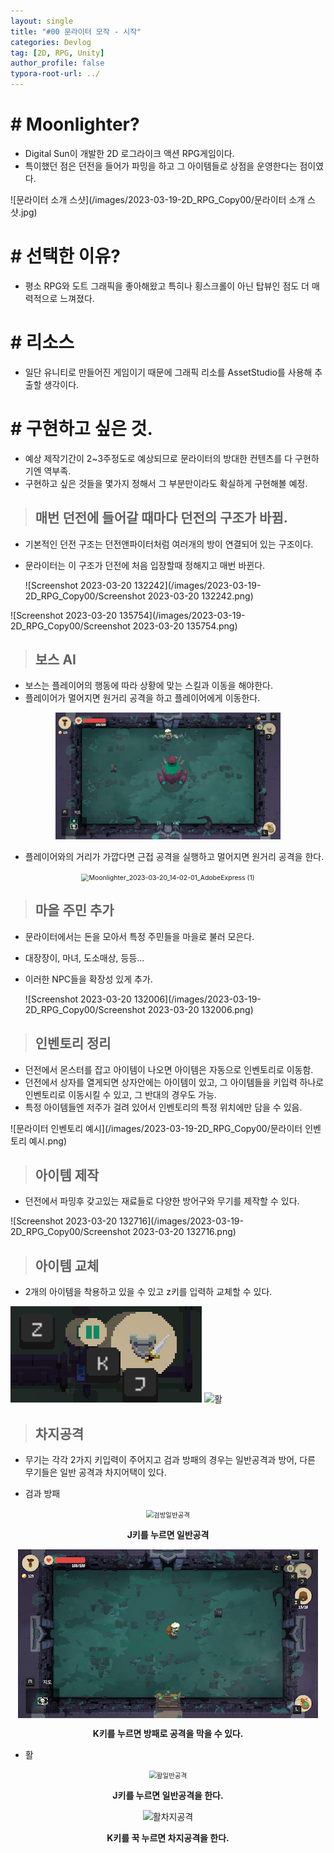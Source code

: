 ```yaml
---
layout: single
title: "#00 문라이터 모작 - 시작"
categories: Devlog
tag: [2D, RPG, Unity]
author_profile: false
typora-root-url: ../
---
```




# # Moonlighter?

- Digital Sun이 개발한 2D 로그라이크 액션 RPG게임이다.
- 특이했던 점은 던전을 들어가 파밍을 하고 그 아이템들로 상점을 운영한다는 점이였다.

![문라이터 소개 스샷](/images/2023-03-19-2D_RPG_Copy00/문라이터 소개 스샷.jpg)



# # 선택한 이유?

- 평소 RPG와 도트 그래픽을 좋아해왔고 특히나 횡스크롤이 아닌 탑뷰인 점도 더 매력적으로 느껴졌다.



# # 리소스

- 일단 유니티로 만들어진 게임이기 때문에 그래픽 리소를 AssetStudio를 사용해 추출할 생각이다.



# # 구현하고 싶은 것.

- 예상 제작기간이 2~3주정도로 예상되므로 문라이터의 방대한 컨텐츠를 다 구현하기엔 역부족.
- 구현하고 싶은 것들을 몇가지 정해서 그 부분만이라도 확실하게 구현해볼 예정.



> ## 매번 던전에 들어갈 때마다 던전의 구조가 바뀜.

- 기본적인 던전 구조는 던전앤파이터처럼 여러개의 방이 연결되어 있는 구조이다.

- 문라이터는 이 구조가 던전에 처음 입장할때 정해지고 매번 바뀐다.

  ![Screenshot 2023-03-20 132242](/images/2023-03-19-2D_RPG_Copy00/Screenshot 2023-03-20 132242.png)



![Screenshot 2023-03-20 135754](/images/2023-03-19-2D_RPG_Copy00/Screenshot 2023-03-20 135754.png)

> ## 보스 AI

- 보스는 플레이어의 행동에 따라 상황에 맞는 스킬과 이동을 해야한다.
- 플레이어가 멀어지면 원거리 공격을 하고 플레이어에게 이동한다.

<p align="center"><img src="/images/2023-03-19-2D_RPG_Copy00/Moonlighter_2023-03-20_14-02-01_AdobeExpress.gif" alt="Moonlighter_2023-03-20_14-02-01_AdobeExpress" style="zoom:75%;" /></p>

- 플레이어와의 거리가 가깝다면 근접 공격을 실행하고 멀어지면 원거리 공격을 한다.

<p align="center"><img src="/images/2023-03-19-2D_RPG_Copy00/Moonlighter_2023-03-20_14-02-01_AdobeExpress (1).gif" alt="Moonlighter_2023-03-20_14-02-01_AdobeExpress (1)" style="zoom:75%;" /></p>







> ##  마을 주민 추가

- 문라이터에서는 돈을 모아서 특정 주민들을 마을로 불러 모은다.

- 대장장이, 마녀, 도소매상, 등등...

- 이러한 NPC들을 확장성 있게 추가.

  ![Screenshot 2023-03-20 132006](/images/2023-03-19-2D_RPG_Copy00/Screenshot 2023-03-20 132006.png)

> ##  인벤토리 정리

- 던전에서 몬스터를 잡고 아이템이 나오면 아이템은 자동으로 인벤토리로 이동함.
- 던전에서 상자를 열게되면 상자안에는 아이템이 있고, 그 아이템들을 키입력 하나로 인벤토리로 이동시킬 수 있고,
  그 반대의 경우도 가능.
- 특정 아이템들엔 저주가 걸려 있어서 인벤토리의 특정 위치에만 담을 수 있음.

![문라이터 인벤토리 예시](/images/2023-03-19-2D_RPG_Copy00/문라이터 인벤토리 예시.png)



> ## 아이템 제작

- 던전에서 파밍후 갖고있는 재료들로 다양한 방어구와 무기를 제작할 수 있다.

![Screenshot 2023-03-20 132716](/images/2023-03-19-2D_RPG_Copy00/Screenshot 2023-03-20 132716.png)



> ## 아이템 교체

- 2개의 아이템을 착용하고 있을 수 있고 z키를 입력하 교체할 수 있다.

![검과방패](/images/2023-03-19-2D_RPG_Copy00/검과방패.png) ![활](/images/2023-03-19-2D_RPG_Copy00/활.png)



> ## 차지공격

- 무기는 각각 2가지 키입력이 주어지고 검과 방패의 경우는 일반공격과 방어, 다른 무기들은 일반 공격과 차지어택이 있다.

  

- 검과 방패

<p align="center"><img align="center" src="/images/2023-03-19-2D_RPG_Copy00/검방일반공격-1679291111738-33.gif" alt="검방일반공격" style="zoom:75%;" /></p>

<center><b>J키를 누르면 일반공격</b></center>



<p align="center"><img align="center" src="/images/2023-03-19-2D_RPG_Copy00/방어모션-1679291185396-35.gif" alt="방어모션" /></p>



<center><b>K키를 누르면 방패로 공격을 막을 수 있다.</b></center>



- 활

<p align="center"><img align="center" src="/images/2023-03-19-2D_RPG_Copy00/활일반공격-1679291237470-37.gif" alt="활일반공격" style="zoom:75%;" /></p>

<center><b>J키를 누르면 일반공격을 한다.</b></center>



<p align="center"><img align="center" src="/images/2023-03-19-2D_RPG_Copy00/활차지공격-1679291284070-39.gif" alt="활차지공격" /></p>

<center><b>K키를 꾹 누르면 차지공격을 한다.</b></center>

